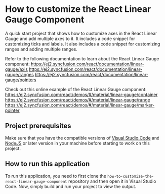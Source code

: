 # How to customize the React Linear Gauge Component

A quick start project that shows how to customize axes in the React Linear Gauge and add multiple axes to it. It includes a code snippet for customizing ticks and labels. It also includes a code snippet for customizing ranges and adding multiple ranges.
 
Refer to the following documentation to learn about the React Linear Gauge component: 
https://ej2.syncfusion.com/react/documentation/linear-gauge/axis
https://ej2.syncfusion.com/react/documentation/linear-gauge/ranges
https://ej2.syncfusion.com/react/documentation/linear-gauge/pointers

Check out this online example of the React Linear Gauge component:
https://ej2.syncfusion.com/react/demos/#/material/linear-gauge/container
https://ej2.syncfusion.com/react/demos/#/material/linear-gauge/range
https://ej2.syncfusion.com/react/demos/#/material/linear-gauge/marker-pointer

## Project prerequisites
Make sure that you have the compatible versions of [Visual Studio Code](https://code.visualstudio.com/download ) and [NodeJS](https://nodejs.org/en/download) or later version in your machine before starting to work on this project.

## How to run this application
To run this application, you need to first clone the `how-to-customize-the-react-linear-gauge-component` repository and then open it in Visual Studio Code. Now, simply build and run your project to view the output.
